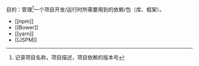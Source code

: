 目的：管理[^1]一个项目开发/运行时所需要用到的依赖/包（库、框架）。

[^1]: 记录项目名称，项目描述，项目依赖的版本号
- [[npm]] 
- [[Bower]]
- [[yarn]] 
- [[JSPM]]